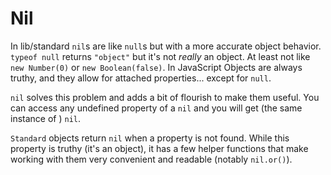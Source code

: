 
# Nil

In lib/standard `nil`s are like `null`s but with a more accurate object behavior.  `typeof null` returns `"object"` but it's not _really_ an object.  At least not like `new Number(0)` or `new Boolean(false)`.  In JavaScript Objects are always truthy, and they allow for attached properties... except for `null`.

`nil` solves this problem and adds a bit of flourish to make them useful.  You can access any undefined property of a `nil` and you will get (the same instance of ) `nil`.

`Standard` objects return `nil` when a property is not found.  While this property is truthy (it's an object), it has a few helper functions that make working with them very convenient and readable (notably `nil.or()`).
